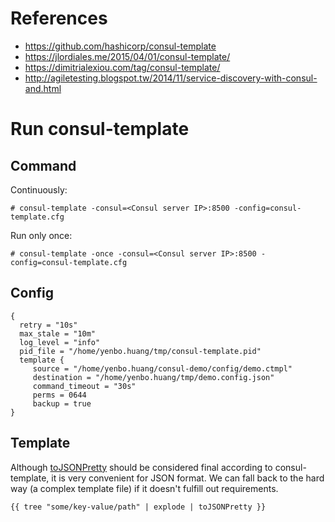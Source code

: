 # References

* <https://github.com/hashicorp/consul-template>
* <https://jlordiales.me/2015/04/01/consul-template/>
* <https://dimitrialexiou.com/tag/consul-template/>
* <http://agiletesting.blogspot.tw/2014/11/service-discovery-with-consul-and.html>

# Run consul-template

## Command

Continuously:

    # consul-template -consul=<Consul server IP>:8500 -config=consul-template.cfg

Run only once:

    # consul-template -once -consul=<Consul server IP>:8500 -config=consul-template.cfg

## Config

    {
      retry = "10s"
      max_stale = "10m"
      log_level = "info"
      pid_file = "/home/yenbo.huang/tmp/consul-template.pid"
      template {
         source = "/home/yenbo.huang/consul-demo/config/demo.ctmpl"
         destination = "/home/yenbo.huang/tmp/demo.config.json"
         command_timeout = "30s"
         perms = 0644
         backup = true
    }

## Template

Although [toJSONPretty](https://github.com/hashicorp/consul-template#tojsonpretty) should be considered final according to consul-template, it is very convenient for JSON format. We can fall back to the hard way (a complex template file) if it doesn't fulfill out requirements.

    {{ tree "some/key-value/path" | explode | toJSONPretty }}
